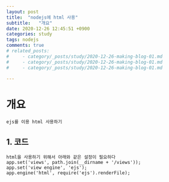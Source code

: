 ```yaml
---
layout: post
title:  "nodejs에 html 사용"
subtitle:   "개요"
date: 2020-12-26 12:45:51 +0900
categories: study
tags: nodejs
comments: true
# related_posts:
#     - category/_posts/study/2020-12-26-making-blog-01.md
#     - category/_posts/study/2020-12-26-making-blog-01.md
#     - category/_posts/study/2020-12-26-making-blog-01.md

---
```


# 개요
    ejs를 이용 html 사용하기 

## 1. 코드
    html을 사용하기 위해서 아래와 같은 설정이 필요하다
    app.set('views', path.join(__dirname + '/views'));
    app.set('view engine', 'ejs');
    app.engine('html', require('ejs').renderFile);